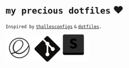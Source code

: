 # `my precious dotfiles` ❤

`Inspired by` [`thallesconfigs`](https://github.com/thallesmarchetti/thallesconfigs) `&` [`dotfiles`](http://dotfiles.github.io/)`.`

[![elementary](img/elementary.png)](elementary/elementary.md) [![git](img/git.png)](git/) [![sublime](img/sublime.png)](sublime/sublime.md)

